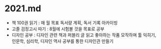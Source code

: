 # 2021.md
 - 책 100권 읽기
 :  매 월 목표 독서량 계획, 독서 기록 아카이빙
 - 고졸 검정고시 따기
 : 8월에 시험볼 것을 목표로 공부
- 디자인 공부
: 디자인 관련 책과 퍼블리 글 읽고 좋아하는 작품 모작하며 툴 익히기, 인문학, 심리학, 디자인 역사 공부를 통한 디자인관 만들기
